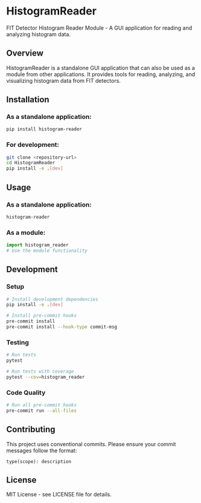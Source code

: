 # HistogramReader

FIT Detector Histogram Reader Module - A GUI application for reading and analyzing histogram data.

## Overview

HistogramReader is a standalone GUI application that can also be used as a module from other applications. It provides tools for reading, analyzing, and visualizing histogram data from FIT detectors.

## Installation

### As a standalone application:
```bash
pip install histogram-reader
```

### For development:
```bash
git clone <repository-url>
cd HistogramReader
pip install -e .[dev]
```

## Usage

### As a standalone application:
```bash
histogram-reader
```

### As a module:
```python
import histogram_reader
# Use the module functionality
```

## Development

### Setup
```bash
# Install development dependencies
pip install -e .[dev]

# Install pre-commit hooks
pre-commit install
pre-commit install --hook-type commit-msg
```

### Testing
```bash
# Run tests
pytest

# Run tests with coverage
pytest --cov=histogram_reader
```

### Code Quality
```bash
# Run all pre-commit hooks
pre-commit run --all-files
```

## Contributing

This project uses conventional commits. Please ensure your commit messages follow the format:
```
type(scope): description
```

## License

MIT License - see LICENSE file for details.
